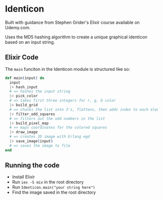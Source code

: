 # Identicon
Built with guidance from Stephen Grider's Elixir course available on Udemy.com.

Uses the MD5 hashing algorithm to create a unique graphical identicon based on an input string.

## Elixir Code
The `main` funciton in the Identicon module is structured like so:

```elixir
def main(input) do
  input
  |> hash_input
  # => hashes the input string
  |> pick_color
  # => takes first three integers for r, g, b color
  |> build_grid
  # => chunks the list into 3's, flattens, then adds index to each element
  |> filter_odd_squares
  # => filters out the odd numbers in the list
  |> build_pixel_map
  # => maps coordinates for the colored squares
  |> draw_image
  # => creates 2D image with Erlang egd
  |> save_image(input)
  # => saves the image to file
end
```

## Running the code
- Install Elixir
- Run `iex -S mix` in the root directory
- Run `Identicon.main("your string here")`
- Find the image saved in the root directory

